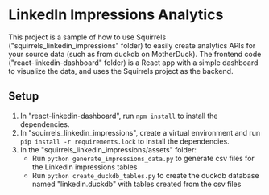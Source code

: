 # LinkedIn Impressions Analytics

This project is a sample of how to use Squirrels ("squirrels_linkedin_impressions" folder) to easily create analytics APIs for your source data (such as from duckdb on MotherDuck). The frontend code ("react-linkedin-dashboard" folder) is a React app with a simple dashboard to visualize the data, and uses the Squirrels project as the backend.

## Setup

1. In "react-linkedin-dashboard", run `npm install` to install the dependencies.
2. In "squirrels_linkedin_impressions", create a virtual environment and run `pip install -r requirements.lock` to install the dependencies.
3. In the "squirrels_linkedin_impressions/assets" folder:
    - Run `python generate_impressions_data.py` to generate csv files for the LinkedIn impressions tables
    - Run `python create_duckdb_tables.py` to create the duckdb database named "linkedin.duckdb" with tables created from the csv files
